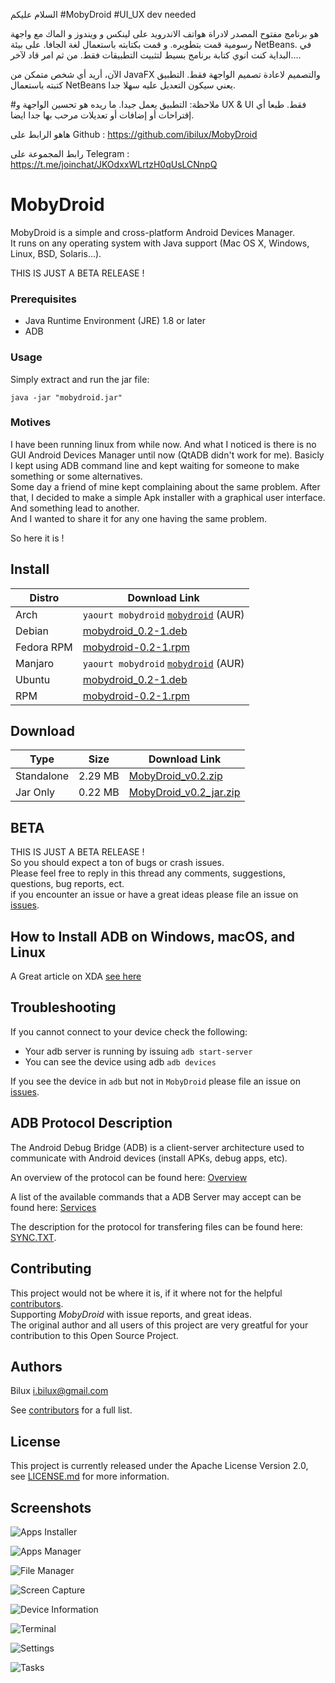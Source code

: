 السلام عليكم
#MobyDroid
#UI_UX dev needed

هو برنامج مفتوح المصدر لادراة هواتف الاندرويد على لينكس و ويندوز و الماك مع واجهة رسومية قمت بتطويره. و قمت بكتابته باستعمال لغة الجافا. على بيئة NetBeans.
في البداية كنت انوي كتابة برنامج بسيط لتثبيت التطبيقات فقط. من ثم امر قاد لآخر....

الآن، أريد أي شخص متمكن من JavaFX والتصميم لاعادة تصميم الواجهة فقط.
التطبيق كتبته باستعمال NetBeans يعني سيكون التعديل عليه سهلا جدا.

#ملاحظة:
التطبيق يعمل جيدا. ما ريده هو تحسين الواجهة و UX & UI فقط.
طبعا أي إقتراحات أو إضافات أو تعديلات مرحب بها جدا ايضا.

هاهو الرابط على Github :
https://github.com/ibilux/MobyDroid

رابط المجموعة على Telegram :
https://t.me/joinchat/JKOdxxWLrtzH0qUsLCNnpQ


# MobyDroid

MobyDroid is a simple and cross-platform Android Devices Manager.  
It runs on any operating system with Java support (Mac OS X, Windows, Linux, BSD, Solaris...).

THIS IS JUST A BETA RELEASE !

### Prerequisites ###
- Java Runtime Environment (JRE) 1.8 or later
- ADB

### Usage ###
Simply extract and run the jar file:
```
java -jar "mobydroid.jar"
```

### Motives ###
I have been running linux from while now. And what I noticed is there is no GUI Android Devices Manager until now (QtADB didn't work for me).
Basicly I kept using ADB command line and kept waiting for someone to make something or some alternatives.  
Some day a friend of mine kept complaining about the same problem. After that, I decided to make a simple Apk installer with a graphical user interface. And something lead to another.  
And I wanted to share it for any one having the same problem.

So here it is !

## Install ##
| Distro | Download Link |
| - | - |
| Arch | `yaourt mobydroid` [`mobydroid`](https://aur.archlinux.org/packages/mobydroid/) (AUR)|
| Debian | [mobydroid_0.2-1.deb](https://github.com/ibilux/MobyDroid/releases/download/v0.2/mobydroid_v0.2-1.deb) |
| Fedora RPM | [mobydroid-0.2-1.rpm](https://github.com/ibilux/MobyDroid/releases/download/v0.2/mobydroid-0.2-1.noarch.rpm) |
| Manjaro | `yaourt mobydroid` [`mobydroid`](https://aur.archlinux.org/packages/mobydroid/) (AUR)|
| Ubuntu | [mobydroid_0.2-1.deb](https://github.com/ibilux/MobyDroid/releases/download/v0.2/mobydroid_v0.2-1.deb) |
| RPM | [mobydroid-0.2-1.rpm](https://github.com/ibilux/MobyDroid/releases/download/v0.2/mobydroid-0.2-1.noarch.rpm) |


## Download ##

| Type | Size | Download Link |
| - | - | - |
| Standalone | 2.29 MB | [MobyDroid_v0.2.zip](https://github.com/ibilux/MobyDroid/releases/download/v0.2/MobyDroid_v0.2.zip) |
| Jar Only | 0.22 MB | [MobyDroid_v0.2_jar.zip](https://github.com/ibilux/MobyDroid/releases/download/v0.2/mobydroid.jar) |


## BETA ##

THIS IS JUST A BETA RELEASE !  
So you should expect a ton of bugs or crash issues.  
Please feel free to reply in this thread any comments, suggestions, questions, bug reports, ect.  
if you encounter an issue or have a great ideas please file an issue on [issues](https://github.com/ibilux/MobyDroid/issues).



## How to Install ADB on Windows, macOS, and Linux ##

A Great article on XDA [see here](https://www.xda-developers.com/install-adb-windows-macos-linux/)


## Troubleshooting
If you cannot connect to your device check the following:
- Your adb server is running by issuing `adb start-server`
- You can see the device using adb `adb devices`

If you see the device in `adb` but not in `MobyDroid` please file an issue on [issues](https://github.com/ibilux/MobyDroid/issues).

## ADB Protocol Description ##

The Android Debug Bridge (ADB) is a client-server architecture used to communicate with Android devices (install APKs, debug apps, etc).

An overview of the protocol can be found here: [Overview](https://android.googlesource.com/platform/system/adb/+/master/OVERVIEW.TXT)

A list of the available commands that a ADB Server may accept can be found here:
[Services](https://android.googlesource.com/platform/system/adb/+/master/SERVICES.TXT)

The description for the protocol for transfering files can be found here: [SYNC.TXT](https://android.googlesource.com/platform/system/adb/+/master/SYNC.TXT).


## Contributing ##
This project would not be where it is, if it where not for the helpful [contributors](https://github.com/ibilux/MobyDroid/graphs/contributors).  
Supporting _MobyDroid_ with issue reports, and great ideas.  
The original author and all users of this project are very greatful for your contribution to this Open Source Project.  


## Authors ##
Bilux <i.bilux@gmail.com>

See [contributors](https://github.com/ibilux/MobyDroid/graphs/contributors) for a full list.


## License ##
This project is currently released under the Apache License Version 2.0, see [LICENSE.md](LICENSE.md) for more information.


## Screenshots ##

![Apps Installer](/resources/installer.png)

![Apps Manager](/resources/manager.png)

![File Manager](/resources/browser.png)

![Screen Capture](/resources/screenshot.png)

![Device Information](/resources/info.png)

![Terminal](/resources/terminal.png)

![Settings](/resources/settings.png)

![Tasks](/resources/tasks.png)

